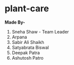 # plant-care

**Made By-**

1. Sneha Shaw - Team Leader
2. Arpana
3. Sabir Ali Shaikh
4. Satyabrata Biswal
5. Deepak Patra
6. Ashutosh Patro
